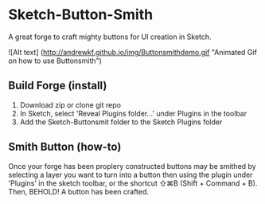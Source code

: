 Sketch-Button-Smith
===================

A great forge to craft mighty buttons for UI creation in Sketch.


![Alt text] (http://andrewkf.github.io/img/Buttonsmithdemo.gif "Animated Gif on how to use Buttonsmith")


## Build Forge (install)
1. Download zip or clone git repo
2. In Sketch, select 'Reveal Plugins folder…' under Plugins in the toolbar
3. Add the Sketch-Buttonsmit folder to the Sketch Plugins folder

## Smith Button (how-to)
Once your forge has been proplery constructed buttons may be smithed by selecting a layer you want to turn into a button then using the plugin under 'Plugins' in the sketch toolbar, or the shortcut ⇧⌘B (Shift + Command + B). Then, BEHOLD! A button has been crafted.

